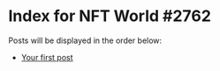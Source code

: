 # Index for NFT World #2762
Posts will be displayed in the order below:

- [Your first post](./001-first.md)

